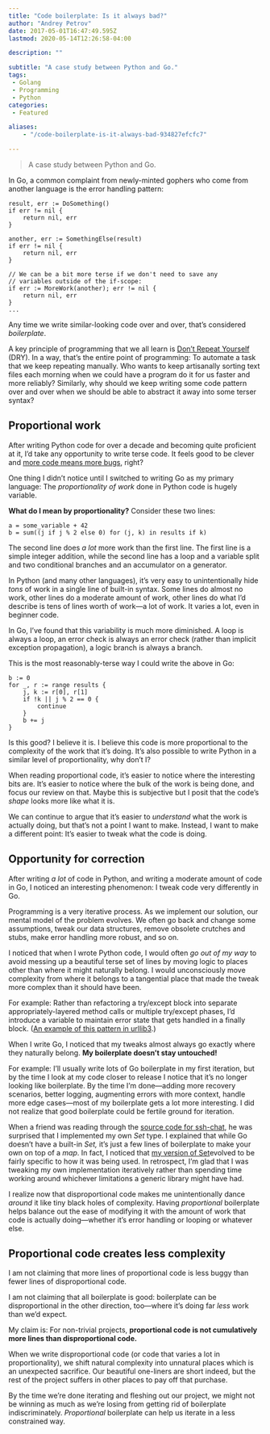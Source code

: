 ```yaml
---
title: "Code boilerplate: Is it always bad?"
author: "Andrey Petrov"
date: 2017-05-01T16:47:49.595Z
lastmod: 2020-05-14T12:26:58-04:00

description: ""

subtitle: "A case study between Python and Go."
tags:
 - Golang
 - Programming
 - Python
categories:
 - Featured

aliases:
    - "/code-boilerplate-is-it-always-bad-934827efcfc7"

---
```


> A case study between Python and Go.

In Go, a common complaint from newly-minted gophers who come from another language is the error handling pattern:

```
result, err := DoSomething()
if err != nil {
    return nil, err
}
```

```
another, err := SomethingElse(result)
if err != nil {
    return nil, err
}
```

```
// We can be a bit more terse if we don't need to save any
// variables outside of the if-scope:
if err := MoreWork(another); err != nil {
    return nil, err
}
...
```


Any time we write similar-looking code over and over, that’s considered _boilerplate_.

A key principle of programming that we all learn is [Don’t Repeat Yourself](https://en.wikipedia.org/wiki/Don%27t_repeat_yourself) (DRY). In a way, that’s the entire point of programming: To automate a task that we keep repeating manually. Who wants to keep artisanally sorting text files each morning when we could have a program do it for us faster and more reliably? Similarly, why should we keep writing some code pattern over and over when we should be able to abstract it away into some terser syntax?

## Proportional work

After writing Python code for over a decade and becoming quite proficient at it, I’d take any opportunity to write terse code. It feels good to be clever and [more code means more bugs](https://www.mayerdan.com/ruby/2012/11/11/bugs-per-line-of-code-ratio), right?

One thing I didn’t notice until I switched to writing Go as my primary language: The _proportionality of work_ done in Python code is hugely variable.

**What do I mean by proportionality?** Consider these two lines:

```
a = some_variable + 42
b = sum((j if j % 2 else 0) for (j, k) in results if k)
```


The second line does _a lot_ more work than the first line. The first line is a simple integer addition, while the second line has a loop and a variable split and two conditional branches and an accumulator on a generator.

In Python (and many other languages), it’s very easy to unintentionally hide _tons_ of work in a single line of built-in syntax. Some lines do almost no work, other lines do a moderate amount of work, other lines do what I’d describe is tens of lines worth of work—a lot of work. It varies a lot, even in beginner code.

In Go, I’ve found that this variability is much more diminished. A loop is always a loop, an error check is always an error check (rather than implicit exception propagation), a logic branch is always a branch.

This is the most reasonably-terse way I could write the above in Go:

```
b := 0
for _, r := range results {
    j, k := r[0], r[1]
    if !k || j % 2 == 0 {
        continue
    }
    b += j
}
```


Is this good? I believe it is. I believe this code is more proportional to the complexity of the work that it’s doing. It’s also possible to write Python in a similar level of proportionality, why don’t I?

When reading proportional code, it’s easier to notice where the interesting bits are. It’s easier to notice where the bulk of the work is being done, and focus our review on that. Maybe this is subjective but I posit that the code’s _shape_ looks more like what it is.

We can continue to argue that it’s easier to _understand_ what the work is actually doing, but that’s not a point I want to make. Instead, I want to make a different point: It’s easier to tweak what the code is doing.

## Opportunity for correction

After writing _a lot_ of code in Python, and writing a moderate amount of code in Go, I noticed an interesting phenomenon: I tweak code very differently in Go.

Programming is a very iterative process. As we implement our solution, our mental model of the problem evolves. We often go back and change some assumptions, tweak our data structures, remove obsolete crutches and stubs, make error handling more robust, and so on.

I noticed that when I wrote Python code, I would often _go out of my way_ to avoid messing up a beautiful terse set of lines by moving logic to places other than where it might naturally belong. I would unconsciously move complexity from where it belongs to a tangential place that made the tweak more complex than it should have been.

For example: Rather than refactoring a try/except block into separate appropriately-layered method calls or multiple try/except phases, I’d introduce a variable to maintain error state that gets handled in a finally block. ([An example of this pattern in urllib3](https://github.com/shazow/urllib3/blob/1f53dcaafa0adae65e0902b5a419dd244e853a91/urllib3/connectionpool.py#L656-L668).)

When I write Go, I noticed that my tweaks almost always go exactly where they naturally belong. **My boilerplate doesn’t stay untouched!**

For example: I’ll usually write lots of Go boilerplate in my first iteration, but by the time I look at my code closer to release I notice that it’s no longer looking like boilerplate. By the time I’m done—adding more recovery scenarios, better logging, augmenting errors with more context, handle more edge cases—most of my boilerplate gets a lot more interesting. I did not realize that good boilerplate could be fertile ground for iteration.

When a friend was reading through the [source code for ssh-chat](https://github.com/shazow/ssh-chat), he was surprised that I implemented my own _Set_ type. I explained that while Go doesn’t have a built-in _Set,_ it’s just a few lines of boilerplate to make your own on top of a _map_. In fact, I noticed that [my version of Set](https://godoc.org/github.com/shazow/ssh-chat/set)evolved to be fairly specific to how it was being used. In retrospect, I’m glad that I was tweaking my own implementation iteratively rather than spending time working around whichever limitations a generic library might have had.

I realize now that disproportional code makes me unintentionally dance _around_ it like tiny black holes of complexity. Having _proportional_ boilerplate helps balance out the ease of modifying it with the amount of work that code is actually doing—whether it’s error handling or looping or whatever else.

## Proportional code creates less complexity

I am not claiming that more lines of proportional code is less buggy than fewer lines of disproportional code.

I am not claiming that all boilerplate is good: boilerplate can be disproportional in the other direction, too—where it’s doing far _less_ work than we’d expect.

My claim is: For non-trivial projects, **proportional code is not cumulatively more lines than disproportional code.**

When we write disproportional code (or code that varies a lot in proportionality), we shift natural complexity into unnatural places which is an unexpected sacrifice. Our beautiful one-liners are short indeed, but the rest of the project suffers in other places to pay off that purchase.

By the time we’re done iterating and fleshing out our project, we might not be winning as much as we’re losing from getting rid of boilerplate indiscriminately. _Proportional_ boilerplate can help us iterate in a less constrained way.
